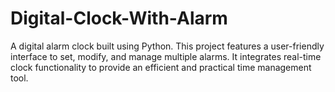 # Digital-Clock-With-Alarm
A digital alarm clock built using Python. This project features a user-friendly interface to set, modify, and manage multiple alarms. It integrates real-time clock functionality to provide an efficient and practical time management tool.
